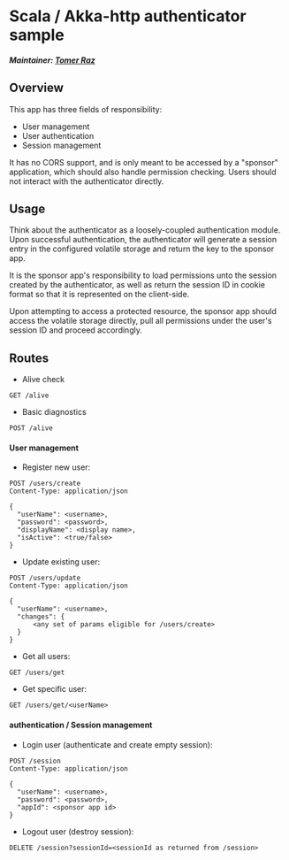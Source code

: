 # Scala / Akka-http authenticator sample
##### Maintainer: [Tomer Raz](qtomerr@gmail.com)

## Overview
This app has three fields of responsibility:

* User management
* User authentication
* Session management

It has no CORS support, and is only meant to be
 accessed by a "sponsor" application, which should also handle permission checking.
 Users should not interact with the authenticator directly.

## Usage

Think about the authenticator as a loosely-coupled authentication module.
Upon successful authentication, the authenticator will generate a session entry in the configured volatile storage
and return the key to the sponsor app.

It is the sponsor app's responsibility to load permissions unto the
session created by the authenticator, as well as return the session ID
in cookie format so that it is represented on the client-side.

Upon attempting to access a protected resource, the sponsor app should
access the volatile storage directly, pull all permissions under the
user's session ID and proceed accordingly. 

## Routes

* Alive check

```
GET /alive
```

* Basic diagnostics

```
POST /alive
```

#### User management

* Register new user:

```
POST /users/create
Content-Type: application/json

{
  "userName": <username>,
  "password": <password>,
  "displayName": <display name>,
  "isActive": <true/false>
}
```

* Update existing user:

```
POST /users/update
Content-Type: application/json

{
  "userName": <username>,
  "changes": {
      <any set of params eligible for /users/create>
  }
}
```

* Get all users:

```
GET /users/get
```

* Get specific user:

```
GET /users/get/<userName>
```

#### authentication / Session management

* Login user (authenticate and create empty session):

```
POST /session
Content-Type: application/json

{
  "userName": <username>,
  "password": <password>,
  "appId": <sponsor app id>
}
```

* Logout user (destroy session):

```
DELETE /session?sessionId=<sessionId as returned from /session>
```
